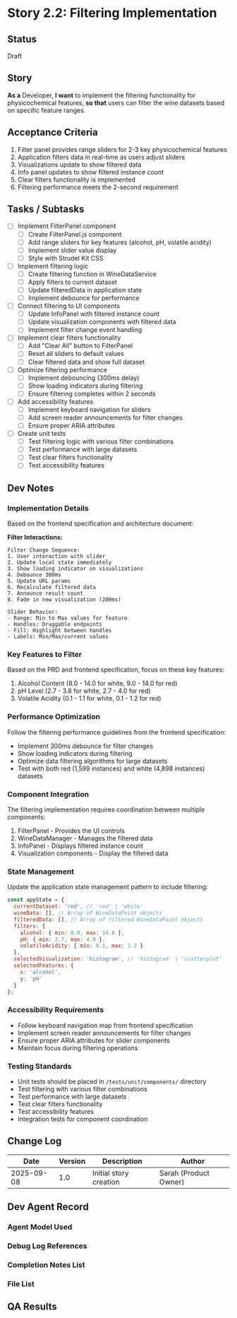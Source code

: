 # Story 2.2: Filtering Implementation

## Status
Draft

## Story
**As a** Developer,
**I want** to implement the filtering functionality for physicochemical features,
**so that** users can filter the wine datasets based on specific feature ranges.

## Acceptance Criteria
1. Filter panel provides range sliders for 2-3 key physicochemical features
2. Application filters data in real-time as users adjust sliders
3. Visualizations update to show filtered data
4. Info panel updates to show filtered instance count
5. Clear filters functionality is implemented
6. Filtering performance meets the 2-second requirement

## Tasks / Subtasks
- [ ] Implement FilterPanel component
  - [ ] Create FilterPanel.js component
  - [ ] Add range sliders for key features (alcohol, pH, volatile acidity)
  - [ ] Implement slider value display
  - [ ] Style with Strudel Kit CSS
- [ ] Implement filtering logic
  - [ ] Create filtering function in WineDataService
  - [ ] Apply filters to current dataset
  - [ ] Update filteredData in application state
  - [ ] Implement debounce for performance
- [ ] Connect filtering to UI components
  - [ ] Update InfoPanel with filtered instance count
  - [ ] Update visualization components with filtered data
  - [ ] Implement filter change event handling
- [ ] Implement clear filters functionality
  - [ ] Add "Clear All" button to FilterPanel
  - [ ] Reset all sliders to default values
  - [ ] Clear filtered data and show full dataset
- [ ] Optimize filtering performance
  - [ ] Implement debouncing (300ms delay)
  - [ ] Show loading indicators during filtering
  - [ ] Ensure filtering completes within 2 seconds
- [ ] Add accessibility features
  - [ ] Implement keyboard navigation for sliders
  - [ ] Add screen reader announcements for filter changes
  - [ ] Ensure proper ARIA attributes
- [ ] Create unit tests
  - [ ] Test filtering logic with various filter combinations
  - [ ] Test performance with large datasets
  - [ ] Test clear filters functionality
  - [ ] Test accessibility features

## Dev Notes
### Implementation Details
Based on the frontend specification and architecture document:

**Filter Interactions:**
```
Filter Change Sequence:
1. User interaction with slider
2. Update local state immediately
3. Show loading indicator on visualizations
4. Debounce 300ms
5. Update URL params
6. Recalculate filtered data
7. Announce result count
8. Fade in new visualization (200ms)

Slider Behavior:
- Range: Min to Max values for feature
- Handles: Draggable endpoints
- Fill: Highlight between handles
- Labels: Min/Max/current values
```

### Key Features to Filter
Based on the PRD and frontend specification, focus on these key features:
1. Alcohol Content (8.0 - 14.0 for white, 9.0 - 14.0 for red)
2. pH Level (2.7 - 3.8 for white, 2.7 - 4.0 for red)
3. Volatile Acidity (0.1 - 1.1 for white, 0.1 - 1.2 for red)

### Performance Optimization
Follow the filtering performance guidelines from the frontend specification:
- Implement 300ms debounce for filter changes
- Show loading indicators during filtering
- Optimize data filtering algorithms for large datasets
- Test with both red (1,599 instances) and white (4,898 instances) datasets

### Component Integration
The filtering implementation requires coordination between multiple components:
1. FilterPanel - Provides the UI controls
2. WineDataManager - Manages the filtered data
3. InfoPanel - Displays filtered instance count
4. Visualization components - Display the filtered data

### State Management
Update the application state management pattern to include filtering:
```javascript
const appState = {
  currentDataset: 'red', // 'red' | 'white'
  wineData: [], // Array of WineDataPoint objects
  filteredData: [], // Array of filtered WineDataPoint objects
  filters: {
    alcohol: { min: 8.0, max: 14.0 },
    pH: { min: 2.7, max: 4.0 },
    volatileAcidity: { min: 0.1, max: 1.2 }
  },
  selectedVisualization: 'histogram', // 'histogram' | 'scatterplot'
  selectedFeatures: {
    x: 'alcohol',
    y: 'pH'
  }
};
```

### Accessibility Requirements
- Follow keyboard navigation map from frontend specification
- Implement screen reader announcements for filter changes
- Ensure proper ARIA attributes for slider components
- Maintain focus during filtering operations

### Testing Standards
- Unit tests should be placed in `/tests/unit/components/` directory
- Test filtering with various filter combinations
- Test performance with large datasets
- Test clear filters functionality
- Test accessibility features
- Integration tests for component coordination

## Change Log

| Date | Version | Description | Author |
|------|---------|-------------|--------|
| 2025-09-08 | 1.0 | Initial story creation | Sarah (Product Owner) |

## Dev Agent Record

### Agent Model Used

### Debug Log References

### Completion Notes List

### File List

## QA Results